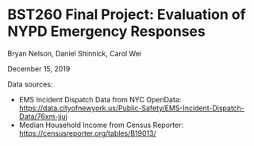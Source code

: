 # BST260 Final Project: Evaluation of NYPD Emergency Responses

Bryan Nelson, Daniel Shinnick, Carol Wei

December 15, 2019

Data sources:
* EMS Incident Dispatch Data from NYC OpenData: https://data.cityofnewyork.us/Public-Safety/EMS-Incident-Dispatch-Data/76xm-jjuj
* Median Household Income from Census Reporter: https://censusreporter.org/tables/B19013/

